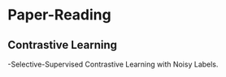 # Paper-Reading

## Contrastive Learning
-Selective-Supervised Contrastive Learning with Noisy Labels.
